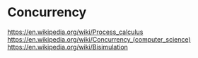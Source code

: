 # Concurrency
https://en.wikipedia.org/wiki/Process_calculus https://en.wikipedia.org/wiki/Concurrency_(computer_science) https://en.wikipedia.org/wiki/Bisimulation
